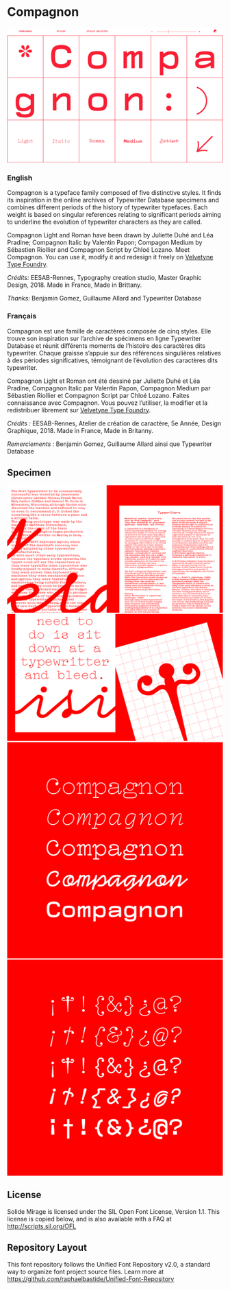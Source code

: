 # Compagnon

![specimen1](documentation/specimen/specimen-compagnon-01.jpg)

### English
Compagnon is a typeface family composed of five distinctive styles. It finds its inspiration in the online archives of Typewriter Database specimens and combines different periods of the history of typewriter typefaces. Each weight is based on singular references relating to significant periods aiming to underline the evolution of typewriter characters as they are called.

Compagnon Light and Roman have been drawn by Juliette Duhé and Léa Pradine; Compagnon Italic by Valentin Papon; Compagon Medium by Sébastien Riollier and Compagnon Script by Chloé Lozano. Meet Compagnon. You can use it, modify it and redesign it freely on [Velvetyne Type Foundry](https://velvetyne.fr/fonts/compagnon/).

*Crédits:* EESAB-Rennes, Typography creation studio, Master Graphic Design, 2018. Made in France, Made in Brittany.

*Thanks:* Benjamin Gomez, Guillaume Allard and Typewriter Database

### Français
Compagnon est une famille de caractères composée de cinq styles. Elle trouve son inspiration sur l’archive de spécimens en ligne Typewriter Database et réunit différents moments de l’histoire des caractères dits typewriter. Chaque graisse s’appuie sur des références singulières relatives à des périodes significatives, témoignant de l’évolution des caractères dits typewriter.

Compagnon Light et Roman ont été dessiné par Juliette Duhé et Léa Pradine, Compagnon Italic par Valentin Papon, Compagnon Medium par Sébastien Riollier et Compagnon Script par Chloé Lozano. Faites connaissance avec Compagnon. Vous pouvez l’utiliser, la modifier et la redistribuer librement sur [Velvetyne Type Foundry](https://velvetyne.fr/fonts/compagnon/).

*Crédits :* EESAB-Rennes, Atelier de création de caractère, 5e Année, Design Graphique, 2018. Made in France, Made in Britanny.

*Remerciements :* Benjamin Gomez, Guillaume Allard ainsi que Typewriter Database

## Specimen

![specimen2](documentation/specimen/specimen-compagnon-05.png)
![specimen3](documentation/specimen/specimen-compagnon-06.png)
![specimen4](documentation/specimen/specimen-compagnon-10.jpg)
![specimen4](documentation/specimen/specimen-compagnon-12.jpg)

## License

Solide Mirage is licensed under the SIL Open Font License, Version 1.1.
This license is copied below, and is also available with a FAQ at
http://scripts.sil.org/OFL

## Repository Layout

This font repository follows the Unified Font Repository v2.0,
a standard way to organize font project source files. Learn more at
https://github.com/raphaelbastide/Unified-Font-Repository
